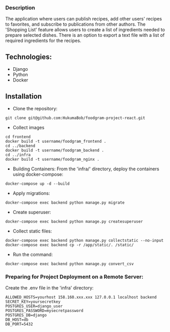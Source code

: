 ### Description
The application where users can publish recipes, add other users' recipes to favorites, and subscribe to publications from other authors. The 'Shopping List' feature allows users to create a list of ingredients needed to prepare selected dishes. There is an option to export a text file with a list of required ingredients for the recipes.

## Technologies:
- Django
- Python
- Docker

## Installation
- Clone the repository:
```
git clone git@github.com:HukumaBob/foodgram-project-react.git
```

- Collect images
```
cd frontend 
docker build -t username/foodgram_frontend .
cd ../backend  
docker build -t username/foodgram_backend .
cd ../infra  
docker build -t username/foodgram_nginx . 
```
- Building Containers:
From the 'infra/' directory, deploy the containers using docker-compose:
```
docker-compose up -d --build
```
- Apply migrations:
```
docker-compose exec backend python manage.py migrate
```
- Create superuser:
```
docker-compose exec backend python manage.py createsuperuser
```
- Collect static files:
```
docker-compose exec backend python manage.py collectstatic --no-input
docker-compose exec backend cp -r /app/static/. /static/
```
- Run the command:
```
docker-compose exec backend python manage.py convert_csv

```
### Preparing for Project Deployment on a Remote Server:

Create the .env file in the 'infra' directory:
```
ALLOWED_HOSTS=yourhost 158.160.xxx.xxx 127.0.0.1 localhost backend
SECRET_KEY=yoursecretkey
POSTGRES_USER=django_user
POSTGRES_PASSWORD=mysecretpassword
POSTGRES_DB=django
DB_HOST=db
DB_PORT=5432
```


